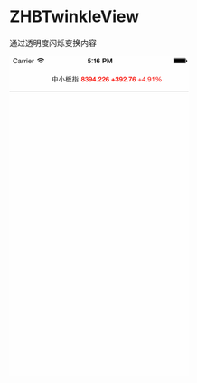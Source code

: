 # ZHBTwinkleView
通过透明度闪烁变换内容

![image](https://raw.githubusercontent.com/zhb1991nm/ZHBTwinkleView/master/twinkle.gif)
